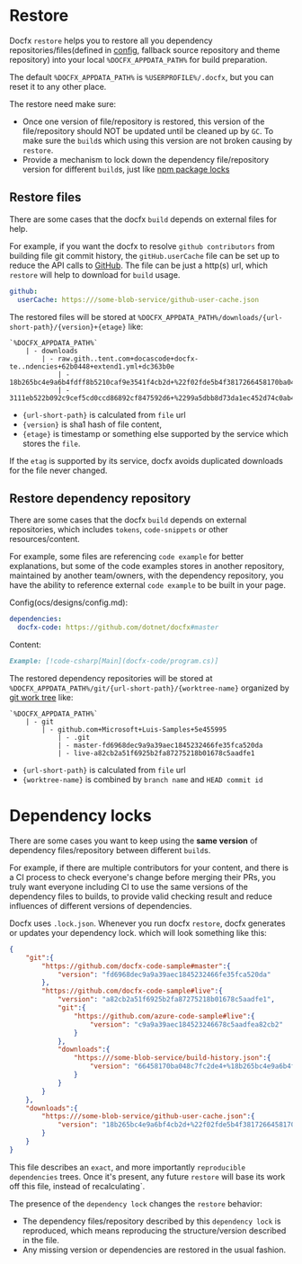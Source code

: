 # Restore

Docfx `restore` helps you to restore all you dependency repositories/files(defined in [config](ocs/designs/config.md), fallback source repository and theme repository) into your local `%DOCFX_APPDATA_PATH%` for build preparation.

The default `%DOCFX_APPDATA_PATH%` is `%USERPROFILE%/.docfx`, but you can reset it to any other place.

The restore need make sure:

  - Once one version of file/repository is restored, this version of the file/repository should NOT be updated until be cleaned up by `GC`. To make sure the `build`s which using this version are not broken causing by `restore`.
  - Provide a mechanism to lock down the dependency file/repository version for different `build`s, just like [npm package locks](https://docs.npmjs.com/files/package-locks)

## Restore files

There are some cases that the docfx `build` depends on external files for help. 

For example, if you want the docfx to resolve `github contributors` from building file git commit history, the `gitHub.userCache` file can be set up to reduce the API calls to [GitHub](https://github.com). The file can be just a http(s) url, which `restore` will help to download for `build` usage.

```yml
github:
  userCache: https:///some-blob-service/github-user-cache.json
```

The restored files will be stored at `%DOCFX_APPDATA_PATH%/downloads/{url-short-path}/{version}+{etage}` like:

```text
`%DOCFX_APPDATA_PATH%`
    | - downloads
        | - raw.gith..tent.com+docascode+docfx-te..ndencies+62b0448+extend1.yml+dc363b0e
            | - 18b265bc4e9a6b4fdff8b5210caf9e3541f4cb2d+%22f02fde5b4f3817266458170ba048c7fc2de46287%22
            | - 3111eb522b092c9cef5cd0ccd86892cf847592d6+%2299a5dbb8d73da1ec452d74c0ab45b11ebe8615a0%22

```

- `{url-short-path}` is calculated from `file` url
- `{version}` is sha1 hash of file content, 
- `{etage}` is timestamp or something else supported by the service which stores the `file`.

If the `etag` is supported by its service, docfx avoids duplicated downloads for the file never changed.


## Restore dependency repository

There are some cases that the docfx `build` depends on external repositories, which includes `tokens`, `code-snippets` or other resources/content.

For example, some files are referencing `code example` for better explanations, but some of the code examples stores in another repository, maintained by another team/owners, with the dependency repository, you have the ability to reference external `code example` to be built in your page.

Config(ocs/designs/config.md):

``` yml
dependencies:
  docfx-code: https://github.com/dotnet/docfx#master
```

Content:

```md
Example: [!code-csharp[Main](docfx-code/program.cs)]
```

The restored dependency repositories will be stored at `%DOCFX_APPDATA_PATH%/git/{url-short-path}/{worktree-name}` organized by [git work tree](https://git-scm.com/docs/git-worktree) like:

```text
`%DOCFX_APPDATA_PATH%`
    | - git
        | - github.com+Microsoft+Luis-Samples+5e455995
            | - .git
            | - master-fd6968dec9a9a39aec1845232466fe35fca520da
            | - live-a82cb2a51f6925b2fa87275218b01678c5aadfe1
```

- `{url-short-path}` is calculated from `file` url
- `{worktree-name}` is combined by `branch name` and `HEAD commit id`

# Dependency locks

There are some cases you want to keep using the **same version** of dependency files/repository between different `build`s.

For example, if there are multiple contributors for your content, and there is a CI process to check everyone's change before merging their PRs, you truly want everyone including CI to use the same versions of the dependency files to builds, to provide valid checking result and reduce influences of different versions of dependencies.

Docfx uses `.lock.json`. Whenever you run docfx `restore`, docfx generates or updates your dependency lock. which will look something like this:

```json
{
    "git":{
        "https://github.com/docfx-code-sample#master":{
            "version": "fd6968dec9a9a39aec1845232466fe35fca520da"
        },
        "https://github.com/docfx-code-sample#live":{
            "version": "a82cb2a51f6925b2fa87275218b01678c5aadfe1",
            "git":{
                "https://github.com/azure-code-sample#live":{
                    "version": "c9a9a39aec184523246678c5aadfea82cb2"
                }
            },
            "downloads":{
                "https:///some-blob-service/build-history.json":{
                    "version": "66458170ba048c7fc2de4+%18b265bc4e9a6b4fdff8b5210caf9e357%22"
                }
            }
        }
    },
    "downloads":{
        "https:///some-blob-service/github-user-cache.json":{
            "version": "18b265bc4e9a6bf4cb2d+%22f02fde5b4f3817266458170ba048c7fc2de46287%22"
        }
    }
}
```

This file describes an `exact`, and more importantly `reproducible` `dependencies` trees. Once it's present, any future `restore` will base its work off this file, instead of recalculating`.

The presence of the `dependency lock` changes the `restore` behavior:

- The dependency files/repository described by this `dependency lock` is reproduced, which means reproducing the structure/version described in the file.
- Any missing version or dependencies are restored in the usual fashion.